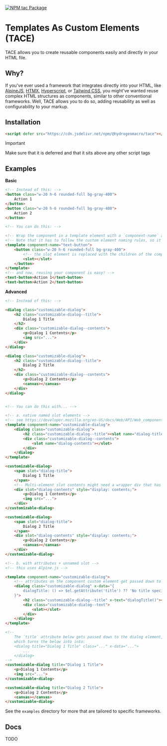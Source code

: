 [![NPM tac Package](https://img.shields.io/npm/v/tac)](https://www.npmjs.com/package/tac)

# Templates As Custom Elements (TACE)
TACE allows you to create reusable components easily and directly in your HTML file. 

## Why?
If you've ever used a framework that integrates directly into your HTML, like [AlpineJS](https://alpinejs.dev), [HTMX](https://htmx.org), [Hyperscript](https://hyperscript.org), or [Tailwind CSS](https://tailwindcss.com), you might've wanted reuse complex HTML structures as components, similar to other conventional frameworks. Well, TACE allows you to do so, adding reusability as well as configurability to your markup.


## Installation
```html
<script defer src="https://cdn.jsdelivr.net/npm/@hydrogenmacro/tace"></script>
```
> [!IMPORTANT]
> Make sure that it is deferred and that it sits above any other script tags

## Examples
**Basic**
```html
<!-- Instead of this: -->
<button class="w-20 h-6 rounded-full bg-gray-400">
	Action 1
</button>
<button class="w-20 h-6 rounded-full bg-gray-400">
	Action 2
</button>

<!-- You can do this: -->

<!-- Wrap the component in a template element with a `component-name` attribute -->
<!-- Note that it has to follow the custom element naming rules, so it must have a dash in it. See https://webcomponents.guide/learn/components/naming-your-components/ for some tips on how to do so. -->
<template component-name="text-button">
	<button class="w-20 h-6 rounded-full bg-gray-400">
		<!-- the slot element is replaced with the children of the component -->
		<slot></slot>
	</button>
</template>
<!-- and now, reusing your component is easy! -->
<text-button>Action 1</text-button>
<text-button>Action 2</text-button>
```
**Advanced**
```html
<!-- Instead of this: -->

<dialog class="customizable-dialog">
	<h2 class="customizable-dialog--title">
		Dialog 1 Title
	</h2>
	<div class="customizable-dialog--contents">
		<p>Dialog 1 Contents</p>
		<img src="...">
	</div>
</dialog>

<dialog class="customizable-dialog">
	<h2 class="customizable-dialog--title">
		Dialog 2 Title
	</h2>
	<div class="customizable-dialog--contents">
		<p>Dialog 2 Contents</p>
		<canvas></canvas>
	</div>
</dialog>


<!-- You can do this with... -->

<!-- a. native named slot elements -->
<!-- see https://developer.mozilla.org/en-US/docs/Web/API/Web_components/Using_templates_and_slots#adding_flexibility_with_slots for more information -->
<template component-name="customizable-dialog">
	<dialog class="customizable-dialog">
		<h2 class="customizable-dialog--title"><slot name="dialog-title"></slot></h2>
		<div class="customizable-dialog--contents">
			<slot name="dialog-contents"></slot>
		</div>
	</dialog>
</template>

<customizable-dialog>
	<span slot="dialog-title">
		Dialog 1 Title
	</span>
	<!-- Multi-element slot contents might need a wrapper div that has `display: contents` -->
	<div slot="dialog-contents" style="display: contents;">
		<p>Dialog 1 Contents</p>
		<img src="...">
	</div>
</customizable-dialog>

<customizable-dialog>
	<span slot="dialog-title">
		Dialog 2 Title
	</span>
	<div slot="dialog-contents" style="display: contents;">
		<p>Dialog 2 Contents</p>
		<canvas></canvas>
	</div>
</customizable-dialog>

<!-- b. with attributes + unnamed slot -->
<!-- this uses Alpine.js -->

<template component-name="customizable-dialog">
	<!-- attributes on the component custom element get passed down to the first element of the template, see below at <customizable-dialog> -->
	<dialog class="customizable-dialog" x-data="{
		dialogTitle: () => $el.getAttribute('title') ?? 'No title specified'
	}">
		<h2 class="customizable-dialog--title" x-text="dialogTitle()"></h2>
		<div class="customizable-dialog--text">
			<slot></slot>
		</div>
	</dialog>
</template>

<!-- 
	The `title` attribute below gets passed down to the dialog element,
	which turns the below into into:
	<dialog title="Dialog 1 Title" class="..." x-data="...">
		...
	</dialog>
-->
<customizable-dialog title="Dialog 1 Title">
	<p>Dialog 1 Contents</p>
	<img src="...">
</customizable-dialog>

<customizable-dialog title="Dialog 2 Title">
	<p>Dialog 2 Contents</p>
	<canvas></canvas>
</customizable-dialog>
```

See the `examples` directory for more that are tailored to specific frameworks.

## Docs

TODO
